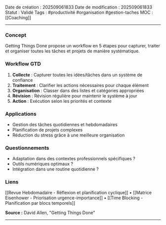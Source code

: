 Date de création : 202509061833
Date de modification : 202509061833
Statut : Validé
Tags : #productivité #organisation #gestion-taches 
MOC : [[Coaching]]
***
### Concept

Getting Things Done propose un workflow en 5 étapes pour capturer, traiter et organiser toutes les tâches et projets de manière systématique.

### Workflow GTD

1. **Collecte** : Capturer toutes les idées/tâches dans un système de confiance  
2. **Traitement** : Clarifier les actions nécessaires pour chaque élément  
3. **Organisation** : Classer dans des listes et catégories appropriées  
4. **Révision** : Révision régulière pour maintenir le système à jour  
5. **Action** : Exécution selon les priorités et contexte

### Applications

- Gestion des tâches quotidiennes et hebdomadaires  
- Planification de projets complexes  
- Réduction du stress grâce à une meilleure organisation

### Questionnements

- Adaptation dans des contextes professionnels spécifiques ?  
- Outils numériques optimaux ?  
- Intégration dans une routine quotidienne ?

### Liens

[[Revue Hebdomadaire - Réflexion et planification cyclique]] • [[Matrice Eisenhower - Priorisation urgence-importance]] • [[Time Blocking - Planification par blocs temporels]]

**Source :** David Allen, "Getting Things Done"

*** 
